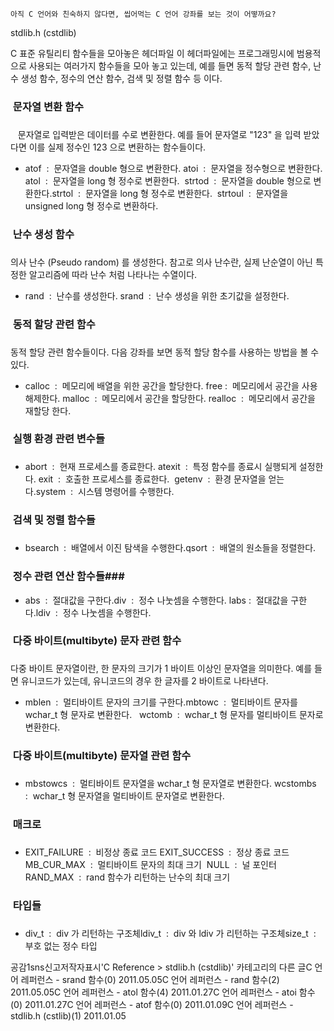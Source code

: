 

```warning
아직 C 언어와 친숙하지 않다면, 씹어먹는 C 언어 강좌를 보는 것이 어떻까요?

```


stdlib.h (cstdlib)

C 표준 유틸리티 함수들을 모아놓은 헤더파일
이 헤더파일에는 프로그래밍시에 범용적으로 사용되는 여러가지 함수들을 모아 놓고 있는데, 예를 들면 동적 할당 관련 함수, 난수 생성 함수, 정수의 연산 함수, 검색 및 정렬 함수 등 이다. 


###  문자열 변환 함수
### 
   문자열로 입력받은 데이터를 수로 변환한다. 예를 들어 문자열로 "123" 을 입력 받았다면 이를 실제 정수인 123 으로 변환하는 함수들이다. 

* atof  :  문자열을 double 형으로 변환한다. 
atoi  :  문자열을 정수형으로 변환한다. 
atol  :  문자열을 long 형 정수로 변환한다.  
strtod  :  문자열을 double 형으로 변환한다.strtol  :  문자열을 long 형 정수로 변환한다.  
strtoul  :  문자열을 unsigned long 형 정수로 변환하다.  

###  난수 생성 함수
### 
의사 난수 (Pseudo random) 를 생성한다. 참고로 의사 난수란, 실제 난순열이 아닌 특정한 알고리즘에 따라 난수 처럼 나타나는 수열이다. 

* rand  :  난수를 생성한다. 
srand  :  난수 생성을 위한 초기값을 설정한다.
###  동적 할당 관련 함수
### 
동적 할당 관련 함수들이다. 다음 강좌를 보면 동적 할당 함수를 사용하는 방법을 볼 수 있다. 

* calloc  :  메모리에 배열을 위한 공간을 할당한다. 
free :  메모리에서 공간을 사용 해제한다. 
malloc  :  메모리에서 공간을 할당한다. 
realloc  :  메모리에서 공간을 재할당 한다. 
###  실행 환경 관련 변수들
### 
* abort  :  현재 프로세스를 종료한다. 
atexit  :  특정 함수를 종료시 실행되게 설정한다. exit  :  호출한 프로세스를 종료한다.  
getenv  :  환경 문자열을 얻는다.system  :  시스템 명령어를 수행한다.

###  검색 및 정렬 함수들
### 
* bsearch  :  배열에서 이진 탐색을 수행한다.qsort  :  배열의 원소들을 정렬한다.
###  정수 관련 연산 함수들### 

* abs  :  절대값을 구한다.div  :  정수 나눗셈을 수행한다. 
labs :  절대값을 구한다.ldiv  :  정수 나눗셈을 수행한다.

###  다중 바이트(multibyte) 문자 관련 함수
### 
다중 바이트 문자열이란, 한 문자의 크기가 1 바이트 이상인 문자열을 의미한다. 예를 들면 유니코드가 있는데, 유니코드의 경우 한 글자를 2 바이트로 나타낸다.

* mblen  :  멀티바이트 문자의 크기를 구한다.mbtowc  :  멀티바이트 문자를 wchar_t 형 문자로 변환한다.   
wctomb  :  wchar_t 형 문자를 멀티바이트 문자로 변환한다. 

###  다중 바이트(multibyte) 문자열 관련 함수
### 
* mbstowcs  :  멀티바이트 문자열을 wchar_t 형 문자열로 변환한다. wcstombs  :  wchar_t 형 문자열을 멀티바이트 문자열로 변환한다.
###  매크로
### 
* EXIT_FAILURE  :  비정상 종료 코드 
EXIT_SUCCESS  :  정상 종료 코드  
MB_CUR_MAX  :  멀티바이트 문자의 최대 크기  NULL  :  널 포인터RAND_MAX  :  rand 함수가 리턴하는 난수의 최대 크기
###  타입들
### 
* div_t  :  div 가 리턴하는 구조체ldiv_t  :  div 와 ldiv 가 리턴하는 구조체size_t  :  부호 없는 정수 타입

공감1sns신고저작자표시'C Reference > stdlib.h (cstdlib)' 카테고리의 다른 글C 언어 레퍼런스 - srand 함수(0)
2011.05.05C 언어 레퍼런스 - rand 함수(2)
2011.05.05C 언어 레퍼런스 - atol 함수(4)
2011.01.27C 언어 레퍼런스 - atoi 함수(0)
2011.01.27C 언어 레퍼런스 - atof 함수(0)
2011.01.09C 언어 레퍼런스 - stdlib.h (cstlib)(1)
2011.01.05

